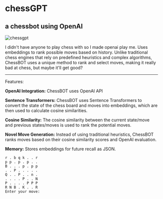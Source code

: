 # chessGPT
## a chessbot using OpenAI

![chessgpt](https://github.com/EveryOneIsGross/chess/assets/23621140/0c7dbc12-dfa4-47db-b640-7234c2167fe3)

I didn't have anyone to play chess with so I made openai play me. Uses embeddings to rank possible moves based on history. Unlike traditional chess engines that rely on predefined heuristics and complex algorithms, ChessBOT uses a unique method to rank and select moves, making it really bad at chess, but maybe it'll get good?

---

Features:

**OpenAI Integration:**
ChessBOT uses OpenAI API

**Sentence Transformers:**
ChessBOT uses Sentence Transformers to convert the state of the chess board and moves into embeddings, which are then used to calculate cosine similarities.

**Cosine Similarity:**
The cosine similarity between the current state/move and previous states/moves is used to rank the potential moves.

**Novel Move Generation:**
Instead of using traditional heuristics, ChessBOT ranks moves based on their cosine similarity scores and OpenAI evaluation.

**Memory:**
Stores embeddings for future recall as JSON.

```
r . b q k . . r
p p . p . p . .
B . . . p . p p
. . P . . . . .
Q . . P . . n .
. . . . P . . N
P . . . . P P P
R N B . K . . R
Enter your move:

```
